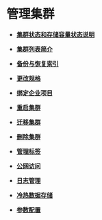 # 管理集群<a name="css_01_0009"></a>

-   **[集群状态和存储容量状态说明](集群状态和存储容量状态说明.md)**  

-   **[集群列表简介](集群列表简介.md)**  

-   **[备份与恢复索引](备份与恢复索引.md)**  

-   **[更改规格](更改规格.md)**  

-   **[绑定企业项目](绑定企业项目.md)**  

-   **[重启集群](重启集群.md)**  

-   **[迁移集群](迁移集群.md)**  

-   **[删除集群](删除集群.md)**  

-   **[管理标签](管理标签.md)**  

-   **[公网访问](公网访问.md)**  

-   **[日志管理](日志管理.md)**  

-   **[冷热数据存储](冷热数据存储.md)**  

-   **[参数配置](参数配置.md)**  


